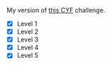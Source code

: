 My version of [this CYF](https://github.com/nbogie/cyf-react-challenges/tree/master/challenge-high-score-tables) challenge.

- [x] Level 1
- [x] Level 2
- [x] Level 3
- [x] Level 4
- [x] Level 5
